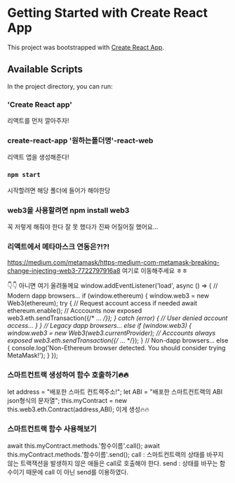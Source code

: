 # Getting Started with Create React App

This project was bootstrapped with [Create React App](https://github.com/facebook/create-react-app).

## Available Scripts

In the project directory, you can run:

### 'Create React app'
리액트를 먼저 깔아주자!

### create-react-app '원하는폴더명'-react-web
리액트 앱을 생성해준다!

### `npm start`
시작할려면 해당 폴더에 들어가 해야한당

### web3을 사용할려면 npm install web3
꼭 저렇게 해줘야 한다 잘 못 했다가 진짜 어질어질 했어요...

### 리액트에서 메타마스크 연동은?!?!
https://medium.com/metamask/https-medium-com-metamask-breaking-change-injecting-web3-7722797916a8 여기로 이동해주세요 ㅎㅎ

👇👇 아니면 여기 올려둘께요
window.addEventListener('load', async () => {
    // Modern dapp browsers...
    if (window.ethereum) {
        window.web3 = new Web3(ethereum);
        try {
            // Request account access if needed
            await ethereum.enable();
            // Acccounts now exposed
            web3.eth.sendTransaction({/* ... */});
        } catch (error) {
            // User denied account access...
        }
    }
    // Legacy dapp browsers...
    else if (window.web3) {
        window.web3 = new Web3(web3.currentProvider);
        // Acccounts always exposed
        web3.eth.sendTransaction({/* ... */});
    }
    // Non-dapp browsers...
    else {
        console.log('Non-Ethereum browser detected. You should consider trying MetaMask!');
    }
});

### 스마트컨트랙 생성하여 함수 호출하기🔥🔥
let address = "배포한 스마트 컨트랙주소!";
let ABI = "배포한 스마트컨트랙의 ABI json형식의 문자열";
this.myContract = new this.web3.eth.Contract(address,ABI); 이게 생성🔥🔥

### 스마트컨트랙 함수 사용해보기
await this.myContract.methods.'함수이름'.call();
await this.myContract.methods.'함수이름'.send();
call : 스마트컨트랙의 상태를 바꾸지 않는 트랙잭션을 발생하지 않은 애들은 call로 호출해야 한다.
send : 상태를 바꾸는 함수이기 때문에 call 이 아닌 send를 이용하였다.


